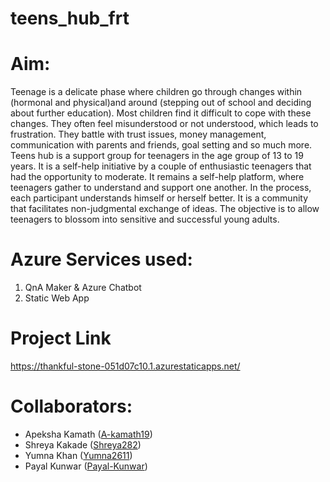 # teens_hub_frt

# Aim:
Teenage is a delicate phase where children go through changes within (hormonal and physical)and around (stepping out of school and deciding about further education). Most children find it difficult to cope with these changes. They often feel misunderstood or not understood, which leads to frustration. They battle with trust issues, money management, communication with parents and friends, goal setting and so much more.
Teens hub is a support group for teenagers in the age group of 13 to 19 years. It is a self-help initiative by a couple of enthusiastic teenagers that had the opportunity to moderate. It remains a self-help platform, where teenagers gather to understand and support one another. In the process, each participant understands himself or herself better. It is a community that facilitates non-judgmental exchange of ideas. The objective is to allow teenagers to blossom into sensitive and successful young adults. 

# Azure Services used:
1. QnA Maker & Azure Chatbot
2. Static Web App

# Project Link
https://thankful-stone-051d07c10.1.azurestaticapps.net/

# Collaborators:
- Apeksha Kamath ([A-kamath19](https://github.com/A-kamath19))
- Shreya Kakade ([Shreya282](https://github.com/Shreya282))
- Yumna Khan ([Yumna2611](https://github.com/Yumna2611))
- Payal Kunwar ([Payal-Kunwar](https://github.com/Payal-Kunwar))
